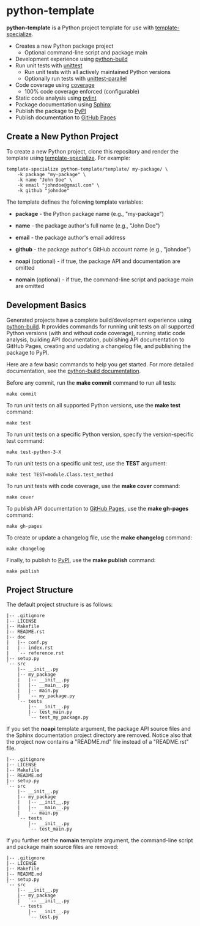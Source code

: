 # python-template

**python-template** is a Python project template for use with
[template-specialize](https://pypi.org/project/template-specialize/).

- Creates a new Python package project
  - Optional command-line script and package main
- Development experience using [python-build](https://github.com/craigahobbs/python-build#readme)
- Run unit tests with [unittest](https://docs.python.org/3/library/unittest.html)
  - Run unit tests with all actively maintained Python versions
  - Optionally run tests with [unittest-parallel](https://pypi.org/project/unittest-parallel/)
- Code coverage using [coverage](https://pypi.org/project/coverage/)
  - 100% code coverage enforced (configurable)
- Static code analysis using [pylint](https://pypi.org/project/pylint/)
- Package documentation using [Sphinx](https://pypi.org/project/Sphinx/)
- Publish the package to [PyPI](https://pypi.org/)
- Publish documentation to [GitHub Pages](https://pages.github.com/)


## Create a New Python Project

To create a new Python project, clone this repository and render the template using
[template-specialize](https://pypi.org/project/template-specialize/). For example:

~~~
template-specialize python-template/template/ my-package/ \
    -k package "my-package" \
    -k name "John Doe" \
    -k email "johndoe@gmail.com" \
    -k github "johndoe"
~~~

The template defines the following template variables:

- **package** - the Python package name (e.g., "my-package")

- **name** - the package author's full name (e.g., "John Doe")

- **email** - the package author's email address

- **github** - the package author's GitHub account name (e.g., "johndoe")

- **noapi** (optional) - if true, the package API and documentation are omitted

- **nomain** (optional) - if true, the command-line script and package main are omitted


## Development Basics

Generated projects have a complete build/development experience using
[python-build](https://github.com/craigahobbs/python-build#readme).
It provides commands for running unit tests on all supported Python versions (with and without code coverage),
running static code analysis, building API documentation, publishing API documentation to GitHub Pages,
creating and updating a changelog file, and publishing the package to PyPI.

Here are a few basic commands to help you get started. For more detailed documentation, see the
[python-build documentation](https://github.com/craigahobbs/python-build#contents).

Before any commit, run the **make commit** command to run all tests:

~~~
make commit
~~~

To run unit tests on all supported Python versions, use the **make test** command:

~~~
make test
~~~

To run unit tests on a specific Python version, specify the version-specific test command:

~~~
make test-python-3-X
~~~

To run unit tests on a specific unit test, use the **TEST** argument:

~~~
make test TEST=module.Class.test_method
~~~

To run unit tests with code coverage, use the **make cover** command:

~~~
make cover
~~~

To publish API documentation to [GitHub Pages](https://pages.github.com/), use the **make gh-pages** command:

~~~
make gh-pages
~~~

To create or update a changelog file, use the **make changelog** command:

~~~
make changelog
~~~

Finally, to publish to [PyPI](https://pypi.org/), use the **make publish** command:

~~~
make publish
~~~


## Project Structure

The default project structure is as follows:

~~~
|-- .gitignore
|-- LICENSE
|-- Makefile
|-- README.rst
|-- doc
|   |-- conf.py
|   |-- index.rst
|   `-- reference.rst
|-- setup.py
`-- src
    |-- __init__.py
    |-- my_package
    |   |-- __init__.py
    |   |-- __main__.py
    |   |-- main.py
    |   `-- my_package.py
    `-- tests
        |-- __init__.py
        |-- test_main.py
        `-- test_my_package.py
~~~

If you set the **noapi** template argument, the package API source files and the Sphinx documentation project
directory are removed. Notice also that the project now contains a "README.md" file instead of a "README.rst" file.

~~~
|-- .gitignore
|-- LICENSE
|-- Makefile
|-- README.md
|-- setup.py
`-- src
    |-- __init__.py
    |-- my_package
    |   |-- __init__.py
    |   |-- __main__.py
    |   `-- main.py
    `-- tests
        |-- __init__.py
        `-- test_main.py
~~~

If you further set the **nomain** template argument, the command-line script and package main source files are removed:

~~~
|-- .gitignore
|-- LICENSE
|-- Makefile
|-- README.md
|-- setup.py
`-- src
    |-- __init__.py
    |-- my_package
    |   `-- __init__.py
    `-- tests
        |-- __init__.py
        `-- test.py
~~~
